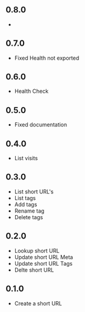 ## 0.8.0

-

## 0.7.0

- Fixed Health not exported

## 0.6.0

- Health Check

## 0.5.0

- Fixed documentation

## 0.4.0

- List visits

## 0.3.0

- List short URL's
- List tags
- Add tags
- Rename tag
- Delete tags

## 0.2.0

- Lookup short URL
- Update short URL Meta
- Update short URL Tags
- Delte short URL

## 0.1.0

- Create a short URL
